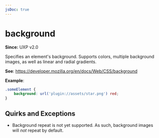 ```yaml
---
jsDoc: true
---
```

# background

**Since:**  UXP v2.0

Specifies an element's background. Supports colors, multiple background images, as well as linear and radial gradients.

**See**: https://developer.mozilla.org/en/docs/Web/CSS/background

**Example**:

```css
.someElement {
    background: url('plugin://assets/star.png') red;
}
```

## Quirks and Exceptions

* Background repeat is not yet supported. As such, background images will *not* repeat by default.